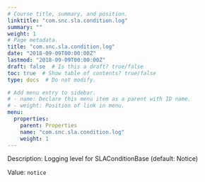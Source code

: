 ```yaml
---
# Course title, summary, and position.
linktitle: "com.snc.sla.condition.log"
summary: ""
weight: 1
# Page metadata.
title: "com.snc.sla.condition.log"
date: "2018-09-09T00:00:00Z"
lastmod: "2018-09-09T00:00:00Z"
draft: false  # Is this a draft? true/false
toc: true  # Show table of contents? true/false
type: docs  # Do not modify.

# Add menu entry to sidebar.
# - name: Declare this menu item as a parent with ID name.
# - weight: Position of link in menu.
menu:
  properties:
    parent: Properties
    name: "com.snc.sla.condition.log"
    weight: 1
---
```


Description: Logging level for SLAConditionBase (default: Notice)


Value: `notice`